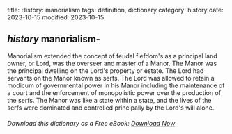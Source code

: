 title: History: manorialism
tags: definition, dictionary
category: history
date: 2023-10-15
modified: 2023-10-15

## _history_ manorialism-
Manorialism extended the concept of feudal
fiefdom's as a principal land owner, or Lord, was the overseer and
master of a Manor. The Manor was the principal dwelling on the Lord's
property or estate. The Lord had servants on the Manor known as
serfs. The Lord was allowed to retain a modicum of governmental power
in his Manor including the maintenance of a court and the enforcement
of monopolistic power over the production of the serfs. The Manor was
like a state within a state, and the lives of the serfs were dominated
and controlled principally by the Lord's will alone.


###### Download *this* dictionary as a Free eBook: [Download Now]({static}static/SerfHistoryDictionary.pdf)

